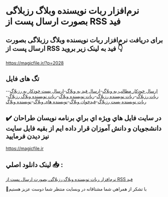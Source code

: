 # نرم‌افزار ربات نویسنده وبلاگ‌ رزبلاگی بصورت ارسال پست از RSS فید

## برای دریافت نرم‌افزار ربات نویسنده وبلاگ‌ رزبلاگی بصورت ارسال پست از RSS فید به لینک زیر بروید 👇

https://magicfile.ir/?p=2028

## تگ های فایل

-[ارسال خودکار مطالب به وبلاگ](https://magicfile.ir/product/%d9%86%d8%b1%d9%85-%d8%a7%d9%81%d8%b2%d8%a7%d8%b1-%d8%b1%d8%a8%d8%a7%d8%aa-%d9%86%d9%88%db%8c%d8%b3%d9%86%d8%af%d9%87-%d9%88%d8%a8%d9%84%d8%a7%da%af-%d9%87%d8%a7%db%8c-%d8%b1%d8%b2%d8%a8%d9%84%d8%a7%da%af%db%8c/)-[ارسال فید به وبلاگ](https://magicfile.ir/product/%d9%86%d8%b1%d9%85-%d8%a7%d9%81%d8%b2%d8%a7%d8%b1-%d8%b1%d8%a8%d8%a7%d8%aa-%d9%86%d9%88%db%8c%d8%b3%d9%86%d8%af%d9%87-%d9%88%d8%a8%d9%84%d8%a7%da%af-%d9%87%d8%a7%db%8c-%d8%b1%d8%b2%d8%a8%d9%84%d8%a7%da%af%db%8c/)-[ارسال پست خودکار به رزبلاگ](https://magicfile.ir/product/%d9%86%d8%b1%d9%85-%d8%a7%d9%81%d8%b2%d8%a7%d8%b1-%d8%b1%d8%a8%d8%a7%d8%aa-%d9%86%d9%88%db%8c%d8%b3%d9%86%d8%af%d9%87-%d9%88%d8%a8%d9%84%d8%a7%da%af-%d9%87%d8%a7%db%8c-%d8%b1%d8%b2%d8%a8%d9%84%d8%a7%da%af%db%8c/)-[ربات رزبلاگ](https://magicfile.ir/product/%d9%86%d8%b1%d9%85-%d8%a7%d9%81%d8%b2%d8%a7%d8%b1-%d8%b1%d8%a8%d8%a7%d8%aa-%d9%86%d9%88%db%8c%d8%b3%d9%86%d8%af%d9%87-%d9%88%d8%a8%d9%84%d8%a7%da%af-%d9%87%d8%a7%db%8c-%d8%b1%d8%b2%d8%a8%d9%84%d8%a7%da%af%db%8c/)-[ربات نویسنده رزبلاگ](https://magicfile.ir/product/%d9%86%d8%b1%d9%85-%d8%a7%d9%81%d8%b2%d8%a7%d8%b1-%d8%b1%d8%a8%d8%a7%d8%aa-%d9%86%d9%88%db%8c%d8%b3%d9%86%d8%af%d9%87-%d9%88%d8%a8%d9%84%d8%a7%da%af-%d9%87%d8%a7%db%8c-%d8%b1%d8%b2%d8%a8%d9%84%d8%a7%da%af%db%8c/)-[ربات نویسنده وبلاگ](https://magicfile.ir/product/%d9%86%d8%b1%d9%85-%d8%a7%d9%81%d8%b2%d8%a7%d8%b1-%d8%b1%d8%a8%d8%a7%d8%aa-%d9%86%d9%88%db%8c%d8%b3%d9%86%d8%af%d9%87-%d9%88%d8%a8%d9%84%d8%a7%da%af-%d9%87%d8%a7%db%8c-%d8%b1%d8%b2%d8%a8%d9%84%d8%a7%da%af%db%8c/)-[ربات نویسنده وبلاگ رزبلاگ](https://magicfile.ir/product/%d9%86%d8%b1%d9%85-%d8%a7%d9%81%d8%b2%d8%a7%d8%b1-%d8%b1%d8%a8%d8%a7%d8%aa-%d9%86%d9%88%db%8c%d8%b3%d9%86%d8%af%d9%87-%d9%88%d8%a8%d9%84%d8%a7%da%af-%d9%87%d8%a7%db%8c-%d8%b1%d8%b2%d8%a8%d9%84%d8%a7%da%af%db%8c/)-[ربات نویسنده پست رزبلاگ](https://magicfile.ir/product/%d9%86%d8%b1%d9%85-%d8%a7%d9%81%d8%b2%d8%a7%d8%b1-%d8%b1%d8%a8%d8%a7%d8%aa-%d9%86%d9%88%db%8c%d8%b3%d9%86%d8%af%d9%87-%d9%88%d8%a8%d9%84%d8%a7%da%af-%d9%87%d8%a7%db%8c-%d8%b1%d8%b2%d8%a8%d9%84%d8%a7%da%af%db%8c/)-[فیدخوان وبلاگ](https://magicfile.ir/product/%d9%86%d8%b1%d9%85-%d8%a7%d9%81%d8%b2%d8%a7%d8%b1-%d8%b1%d8%a8%d8%a7%d8%aa-%d9%86%d9%88%db%8c%d8%b3%d9%86%d8%af%d9%87-%d9%88%d8%a8%d9%84%d8%a7%da%af-%d9%87%d8%a7%db%8c-%d8%b1%d8%b2%d8%a8%d9%84%d8%a7%da%af%db%8c/)-[نویسنده های وبلاگ](https://magicfile.ir/product/%d9%86%d8%b1%d9%85-%d8%a7%d9%81%d8%b2%d8%a7%d8%b1-%d8%b1%d8%a8%d8%a7%d8%aa-%d9%86%d9%88%db%8c%d8%b3%d9%86%d8%af%d9%87-%d9%88%d8%a8%d9%84%d8%a7%da%af-%d9%87%d8%a7%db%8c-%d8%b1%d8%b2%d8%a8%d9%84%d8%a7%da%af%db%8c/)-[نویسنده وبلاگ](https://magicfile.ir/product/%d9%86%d8%b1%d9%85-%d8%a7%d9%81%d8%b2%d8%a7%d8%b1-%d8%b1%d8%a8%d8%a7%d8%aa-%d9%86%d9%88%db%8c%d8%b3%d9%86%d8%af%d9%87-%d9%88%d8%a8%d9%84%d8%a7%da%af-%d9%87%d8%a7%db%8c-%d8%b1%d8%b2%d8%a8%d9%84%d8%a7%da%af%db%8c/)

## ✔️ در سايت فايل هاي ويژه اي براي برنامه نويسان طراحان دانشجويان و دانش آموزان قرار داده ايم از بقيه فايل سايت نيز ديدن فرماييد

https://magicfile.ir


## لينک دانلود اصلي 📥 :

[نرم‌افزار ربات نویسنده وبلاگ‌ رزبلاگی بصورت ارسال پست از RSS فید](https://magicfile.ir/product/%d9%86%d8%b1%d9%85-%d8%a7%d9%81%d8%b2%d8%a7%d8%b1-%d8%b1%d8%a8%d8%a7%d8%aa-%d9%86%d9%88%db%8c%d8%b3%d9%86%d8%af%d9%87-%d9%88%d8%a8%d9%84%d8%a7%da%af-%d9%87%d8%a7%db%8c-%d8%b1%d8%b2%d8%a8%d9%84%d8%a7%da%af%db%8c/) 


🙏با تشکر از همراهي شما مشتاقانه در وبسایت منتظر شما دوست عزیز هستیم

